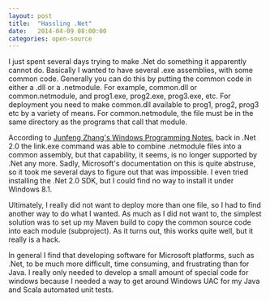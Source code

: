 ```yaml
---
layout: post
title:  "Hassling .Net"
date:   2014-04-09 08:00:00
categories: open-source
---
```


I just spent several days trying to make .Net do something it apparently cannot do.
Basically I wanted to have several .exe assemblies, with some common code. Generally
you can do this by putting the common code in either a .dll or a .netmodule. For example,
common.dll or common.netmodule, and prog1.exe, prog2.exe, prog3.exe, etc. For deployment
you need to make common.dll available to prog1, prog2, prog3 etc by a variety of means.
For common.netmodule, the file must be in the same directory as the programs that call
that module.

According to [Junfeng Zhang's Windows Programming Notes](http://blogs.msdn.com/b/junfeng/archive/2005/02/12/371683.aspx),
back in .Net 2.0 the link.exe command was able to combine .netmodule files into
a common assembly, but that capability, it seems, is no longer supported by .Net any more.
Sadly, Microsoft's documentation on this is quite abstruse, so it took me several
days to figure out that was impossible. I even tried installing the .Net 2.0 SDK,
but I could find no way to install it under Windows 8.1.

Ultimately, I really did not want to deploy more than one file, so I had to
find another way to do what I wanted. As much as I did not want to, the simplest
solution was to set up my Maven build to copy the common source code into each
module (subproject). As it turns out, this works quite well, but it really is
a hack.

In general I find that developing software for Microsoft platforms, such as .Net,
to be much more difficult, time consuming, and frustrating than for Java. I really
only needed to develop a small amount of special code for windows because I needed
a way to get around Windows UAC for my Java and Scala automated unit tests.